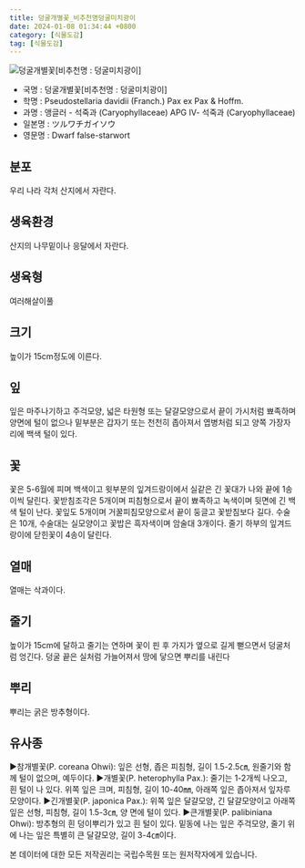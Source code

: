 ```yaml
---
title: 덩굴개별꽃_비추천명덩굴미치광이
date: 2024-01-08 01:34:44 +0800
category: [식물도감]
tag: [식물도감]
---
```




![덩굴개별꽃[비추천명 : 덩굴미치광이]](/fileUpload/plants/basic/Caryophyllaceae/Pseudostellaria/10199/1_th2.jpg)
- 국명 : 덩굴개별꽃[비추천명 : 덩굴미치광이]
- 학명 : Pseudostellaria davidii (Franch.) Pax ex Pax & Hoffm.
- 과명 : 앵글러 - 석죽과 (Caryophyllaceae) APG Ⅳ- 석죽과 (Caryophyllaceae)
- 일본명 : ツルワチガイソウ
- 영문명 : Dwarf false-starwort


## 분포
우리 나라 각처 산지에서 자란다.
## 생육환경
산지의 나무밑이나 응달에서 자란다.
## 생육형
여러해살이풀 
## 크기
높이가 15cm정도에 이른다.
## 잎
잎은 마주나기하고 주걱모양, 넓은 타원형 또는 달걀모양으로서 끝이 가시처럼 뾰족하며 양면에 털이 없으나 밑부분은 갑자기 또는 천천히 좁아져서 엽병처럼 되고 양쪽 가장자리에 백색 털이 있다.
## 꽃
꽃은 5-6월에 피며 백색이고 윗부분의 잎겨드랑이에서 실같은 긴 꽃대가 나와 끝에 1송이씩 달린다. 꽃받침조각은 5개이며 피침형으로서 끝이 뾰족하고 녹색이며 뒷면에 긴 백색 털이 난다. 꽃잎도 5개이며 거꿀피침모양으로서 끝이 둥글고 꽃받침보다 길다. 수술은 10개, 수술대는 실모양이고 꽃밥은 흑자색이며 암술대 3개이다. 줄기 하부의 잎겨드랑이에 닫힌꽃이 4송이 달린다.
## 열매
열매는 삭과이다.
## 줄기
높이가 15cm에 달하고 줄기는 연하며 꽃이 핀 후 가지가 옆으로 길게 뻗으면서 덩굴처럼 엉긴다. 덩굴 끝은 실처럼 가늘어져서 땅에 닿으면 뿌리를 내린다
## 뿌리
뿌리는 굵은 방추형이다.
## 유사종
▶참개별꽃(P. coreana Ohwi): 잎은 선형, 좁은 피침형, 길이 1.5-2.5㎝, 원줄기와 함께 털이 없으며, 예두이다. ▶개별꽃(P. heterophylla Pax.): 줄기는 1-2개씩 나오고, 흰 털이 나 있다. 위쪽 잎은 크며, 피침형, 길이 10-40㎜, 아래쪽 잎은 좁아져서 잎자루 모양이다.▶긴개별꽃(P. japonica Pax.): 위쪽 잎은 달걀모양, 긴 달걀모양이고 아래쪽 잎은 선형, 피침형, 길이 1.5-3㎝, 양 면에 털이 있다.▶큰개별꽃(P. palibiniana Ohwi): 방추형의 흰 덩이뿌리가 있고 흰 털이 있다. 밑동에 나는 잎은 주걱모양, 줄기 위에 나는 잎은 특별히 큰 달걀모양, 길이 3-4㎝이다.






본 데이터에 대한 모든 저작권리는 국립수목원 또는 원저작자에게 있습니다.

